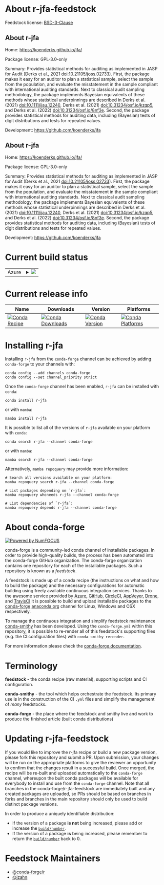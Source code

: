 About r-jfa-feedstock
=====================

Feedstock license: [BSD-3-Clause](https://github.com/conda-forge/r-jfa-feedstock/blob/main/LICENSE.txt)


About r-jfa
-----------

Home: https://koenderks.github.io/jfa/

Package license: GPL-3.0-only

Summary: Provides statistical methods for auditing as implemented in JASP for Audit (Derks et al., 2021 <doi:10.21105/joss.02733>). First, the package makes it easy for an auditor to plan a statistical sample, select the sample from the population, and evaluate the misstatement in the sample compliant with international auditing standards. Next to classical audit sampling methodology, the package implements Bayesian equivalents of these methods whose statistical underpinnings are described in Derks et al. (2021) <doi:10.1111/ijau.12240>, Derks et al. (2021) <doi:10.31234/osf.io/kzqp5>, and Derks et al. (2022) <doi:10.31234/osf.io/8nf3e>. Second, the package provides statistical methods for auditing data, including (Bayesian) tests of digit distributions and tests for repeated values.

Development: https://github.com/koenderks/jfa

About r-jfa
-----------

Home: https://koenderks.github.io/jfa/

Package license: GPL-3.0-only

Summary: Provides statistical methods for auditing as implemented in JASP for Audit (Derks et al., 2021 <doi:10.21105/joss.02733>). First, the package makes it easy for an auditor to plan a statistical sample, select the sample from the population, and evaluate the misstatement in the sample compliant with international auditing standards. Next to classical audit sampling methodology, the package implements Bayesian equivalents of these methods whose statistical underpinnings are described in Derks et al. (2021) <doi:10.1111/ijau.12240>, Derks et al. (2021) <doi:10.31234/osf.io/kzqp5>, and Derks et al. (2022) <doi:10.31234/osf.io/8nf3e>. Second, the package provides statistical methods for auditing data, including (Bayesian) tests of digit distributions and tests for repeated values.

Development: https://github.com/koenderks/jfa

Current build status
====================


<table>
    
  <tr>
    <td>Azure</td>
    <td>
      <details>
        <summary>
          <a href="https://dev.azure.com/conda-forge/feedstock-builds/_build/latest?definitionId=13362&branchName=main">
            <img src="https://dev.azure.com/conda-forge/feedstock-builds/_apis/build/status/r-jfa-feedstock?branchName=main">
          </a>
        </summary>
        <table>
          <thead><tr><th>Variant</th><th>Status</th></tr></thead>
          <tbody><tr>
              <td>linux_64_r_base4.3</td>
              <td>
                <a href="https://dev.azure.com/conda-forge/feedstock-builds/_build/latest?definitionId=13362&branchName=main">
                  <img src="https://dev.azure.com/conda-forge/feedstock-builds/_apis/build/status/r-jfa-feedstock?branchName=main&jobName=linux&configuration=linux%20linux_64_r_base4.3" alt="variant">
                </a>
              </td>
            </tr><tr>
              <td>linux_64_r_base4.4</td>
              <td>
                <a href="https://dev.azure.com/conda-forge/feedstock-builds/_build/latest?definitionId=13362&branchName=main">
                  <img src="https://dev.azure.com/conda-forge/feedstock-builds/_apis/build/status/r-jfa-feedstock?branchName=main&jobName=linux&configuration=linux%20linux_64_r_base4.4" alt="variant">
                </a>
              </td>
            </tr><tr>
              <td>osx_64_r_base4.3</td>
              <td>
                <a href="https://dev.azure.com/conda-forge/feedstock-builds/_build/latest?definitionId=13362&branchName=main">
                  <img src="https://dev.azure.com/conda-forge/feedstock-builds/_apis/build/status/r-jfa-feedstock?branchName=main&jobName=osx&configuration=osx%20osx_64_r_base4.3" alt="variant">
                </a>
              </td>
            </tr><tr>
              <td>osx_64_r_base4.4</td>
              <td>
                <a href="https://dev.azure.com/conda-forge/feedstock-builds/_build/latest?definitionId=13362&branchName=main">
                  <img src="https://dev.azure.com/conda-forge/feedstock-builds/_apis/build/status/r-jfa-feedstock?branchName=main&jobName=osx&configuration=osx%20osx_64_r_base4.4" alt="variant">
                </a>
              </td>
            </tr><tr>
              <td>win_64_r_base4.3</td>
              <td>
                <a href="https://dev.azure.com/conda-forge/feedstock-builds/_build/latest?definitionId=13362&branchName=main">
                  <img src="https://dev.azure.com/conda-forge/feedstock-builds/_apis/build/status/r-jfa-feedstock?branchName=main&jobName=win&configuration=win%20win_64_r_base4.3" alt="variant">
                </a>
              </td>
            </tr><tr>
              <td>win_64_r_base4.4</td>
              <td>
                <a href="https://dev.azure.com/conda-forge/feedstock-builds/_build/latest?definitionId=13362&branchName=main">
                  <img src="https://dev.azure.com/conda-forge/feedstock-builds/_apis/build/status/r-jfa-feedstock?branchName=main&jobName=win&configuration=win%20win_64_r_base4.4" alt="variant">
                </a>
              </td>
            </tr>
          </tbody>
        </table>
      </details>
    </td>
  </tr>
</table>

Current release info
====================

| Name | Downloads | Version | Platforms |
| --- | --- | --- | --- |
| [![Conda Recipe](https://img.shields.io/badge/recipe-r--jfa-green.svg)](https://anaconda.org/conda-forge/r-jfa) | [![Conda Downloads](https://img.shields.io/conda/dn/conda-forge/r-jfa.svg)](https://anaconda.org/conda-forge/r-jfa) | [![Conda Version](https://img.shields.io/conda/vn/conda-forge/r-jfa.svg)](https://anaconda.org/conda-forge/r-jfa) | [![Conda Platforms](https://img.shields.io/conda/pn/conda-forge/r-jfa.svg)](https://anaconda.org/conda-forge/r-jfa) |

Installing r-jfa
================

Installing `r-jfa` from the `conda-forge` channel can be achieved by adding `conda-forge` to your channels with:

```
conda config --add channels conda-forge
conda config --set channel_priority strict
```

Once the `conda-forge` channel has been enabled, `r-jfa` can be installed with `conda`:

```
conda install r-jfa
```

or with `mamba`:

```
mamba install r-jfa
```

It is possible to list all of the versions of `r-jfa` available on your platform with `conda`:

```
conda search r-jfa --channel conda-forge
```

or with `mamba`:

```
mamba search r-jfa --channel conda-forge
```

Alternatively, `mamba repoquery` may provide more information:

```
# Search all versions available on your platform:
mamba repoquery search r-jfa --channel conda-forge

# List packages depending on `r-jfa`:
mamba repoquery whoneeds r-jfa --channel conda-forge

# List dependencies of `r-jfa`:
mamba repoquery depends r-jfa --channel conda-forge
```


About conda-forge
=================

[![Powered by
NumFOCUS](https://img.shields.io/badge/powered%20by-NumFOCUS-orange.svg?style=flat&colorA=E1523D&colorB=007D8A)](https://numfocus.org)

conda-forge is a community-led conda channel of installable packages.
In order to provide high-quality builds, the process has been automated into the
conda-forge GitHub organization. The conda-forge organization contains one repository
for each of the installable packages. Such a repository is known as a *feedstock*.

A feedstock is made up of a conda recipe (the instructions on what and how to build
the package) and the necessary configurations for automatic building using freely
available continuous integration services. Thanks to the awesome service provided by
[Azure](https://azure.microsoft.com/en-us/services/devops/), [GitHub](https://github.com/),
[CircleCI](https://circleci.com/), [AppVeyor](https://www.appveyor.com/),
[Drone](https://cloud.drone.io/welcome), and [TravisCI](https://travis-ci.com/)
it is possible to build and upload installable packages to the
[conda-forge](https://anaconda.org/conda-forge) [anaconda.org](https://anaconda.org/)
channel for Linux, Windows and OSX respectively.

To manage the continuous integration and simplify feedstock maintenance
[conda-smithy](https://github.com/conda-forge/conda-smithy) has been developed.
Using the ``conda-forge.yml`` within this repository, it is possible to re-render all of
this feedstock's supporting files (e.g. the CI configuration files) with ``conda smithy rerender``.

For more information please check the [conda-forge documentation](https://conda-forge.org/docs/).

Terminology
===========

**feedstock** - the conda recipe (raw material), supporting scripts and CI configuration.

**conda-smithy** - the tool which helps orchestrate the feedstock.
                   Its primary use is in the construction of the CI ``.yml`` files
                   and simplify the management of *many* feedstocks.

**conda-forge** - the place where the feedstock and smithy live and work to
                  produce the finished article (built conda distributions)


Updating r-jfa-feedstock
========================

If you would like to improve the r-jfa recipe or build a new
package version, please fork this repository and submit a PR. Upon submission,
your changes will be run on the appropriate platforms to give the reviewer an
opportunity to confirm that the changes result in a successful build. Once
merged, the recipe will be re-built and uploaded automatically to the
`conda-forge` channel, whereupon the built conda packages will be available for
everybody to install and use from the `conda-forge` channel.
Note that all branches in the conda-forge/r-jfa-feedstock are
immediately built and any created packages are uploaded, so PRs should be based
on branches in forks and branches in the main repository should only be used to
build distinct package versions.

In order to produce a uniquely identifiable distribution:
 * If the version of a package **is not** being increased, please add or increase
   the [``build/number``](https://docs.conda.io/projects/conda-build/en/latest/resources/define-metadata.html#build-number-and-string).
 * If the version of a package **is** being increased, please remember to return
   the [``build/number``](https://docs.conda.io/projects/conda-build/en/latest/resources/define-metadata.html#build-number-and-string)
   back to 0.

Feedstock Maintainers
=====================

* [@conda-forge/r](https://github.com/orgs/conda-forge/teams/r/)
* [@izahn](https://github.com/izahn/)

